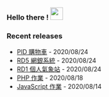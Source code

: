 ### Hello there ! <img src="https://github.com/TheDudeThatCode/TheDudeThatCode/blob/master/Assets/Hi.gif" width="29px">

### Recent releases
* [PID 購物車](https://github.com/iusam-chong/PID-Assignment) - 2020/08/24
* [RD5 網銀系統](https://github.com/iusam-chong/RD5-Assignment) - 2020/08/24
* [RD1 個人氣象站](https://github.com/iusam-chong/RD1-Assignment) - 2020/08/24
* [PHP 作業](https://github.com/iusam-chong/Homework/tree/master/HW-0818-PHP) - 2020/08/18
* [JavaScript 作業](https://github.com/iusam-chong/Homework/tree/master/HW-0814-JS) - 2020/08/14

<!--
**iusam-chong/iusam-chong** is a ✨ _special_ ✨ repository because its `README.md` (this file) appears on your GitHub profile.

Here are some ideas to get you started:

- 🔭 I’m currently working on ...
- 🌱 I’m currently learning ...
- 👯 I’m looking to collaborate on ...
- 🤔 I’m looking for help with ...
- 💬 Ask me about ...
- 📫 How to reach me: ...
- 😄 Pronouns: ...
- ⚡ Fun fact: ...
-->
